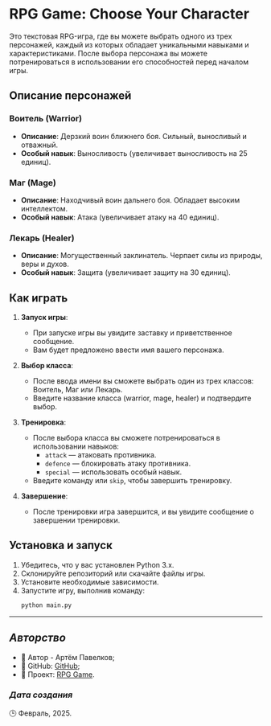 # RPG Game: Choose Your Character

Это текстовая RPG-игра, где вы можете выбрать одного из трех персонажей, каждый из которых обладает уникальными навыками и характеристиками. После выбора персонажа вы можете потренироваться в использовании его способностей перед началом игры.

## Описание персонажей

### Воитель (Warrior)
- **Описание**: Дерзкий воин ближнего боя. Сильный, выносливый и отважный.
- **Особый навык**: Выносливость (увеличивает выносливость на 25 единиц).


### Маг (Mage)
- **Описание**: Находчивый воин дальнего боя. Обладает высоким интеллектом.
- **Особый навык**: Атака (увеличивает атаку на 40 единиц).


### Лекарь (Healer)
- **Описание**: Могущественный заклинатель. Черпает силы из природы, веры и духов.
- **Особый навык**: Защита (увеличивает защиту на 30 единиц).


## Как играть

1. **Запуск игры**:
   - При запуске игры вы увидите заставку и приветственное сообщение.
   - Вам будет предложено ввести имя вашего персонажа.

2. **Выбор класса**:
   - После ввода имени вы сможете выбрать один из трех классов: Воитель, Маг или Лекарь.
   - Введите название класса (warrior, mage, healer) и подтвердите выбор.

3. **Тренировка**:
   - После выбора класса вы сможете потренироваться в использовании навыков:
     - `attack` — атаковать противника.
     - `defence` — блокировать атаку противника.
     - `special` — использовать особый навык.
   - Введите команду или `skip`, чтобы завершить тренировку.

4. **Завершение**:
   - После тренировки игра завершится, и вы увидите сообщение о завершении тренировки.

## Установка и запуск

1. Убедитесь, что у вас установлен Python 3.x.
2. Склонируйте репозиторий или скачайте файлы игры.
3. Установите необходимые зависимости.
4. Запустите игру, выполнив команду:
   ```bash
   python main.py

***
## *Авторство*
- 👤 Автор - Артём Павелков;
- 🔗 GitHub: [GitHub](https://github.com/NavalFawn);
- 🚀 Проект: [RPG Game](https://github.com/NavalFawn/character_creation_module_game).
### *Дата создания*
🕒 Февраль, 2025.
